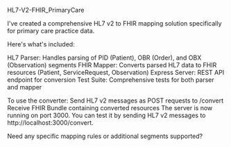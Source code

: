 HL7-V2-FHIR_PrimaryCare

I've created a comprehensive HL7 v2 to FHIR mapping solution specifically for primary care practice data. 

Here's what's included:
 
 HL7 Parser: Handles parsing of PID (Patient), OBR (Order), and OBX (Observation) segments
 FHIR Mapper: Converts parsed HL7 data to FHIR resources (Patient, ServiceRequest, Observation)
 Express Server: REST API endpoint for conversion
 Test Suite: Comprehensive tests for both parser and mapper


To use the converter:
  Send HL7 v2 messages as POST requests to /convert
  Receive FHIR Bundle containing converted resources
  The server is now running on port 3000. 
  You can test it by sending HL7 v2 messages to http://localhost:3000/convert.


Need any specific mapping rules or additional segments supported?

